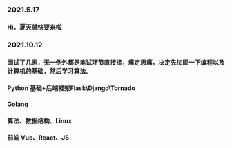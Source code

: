  ### 2021.5.17
 
 #### Hi，夏天就快要来啦
 
 ### 2021.10.12
 #### 面试了几家，无一例外都是笔试环节直接挂，痛定思痛，决定先加固一下编程以及计算机的基础，然后学习算法。
 #### Python  基础+后端框架Flask\Django\Tornado
 #### Golang
 #### 算法、数据结构、Linux
 #### 前端 Vue、React、JS





<!--
**WaldinsamKeit/WaldinsamKeit** is a ✨ _special_ ✨ repository because its `README.md` (this file) appears on your GitHub profile.

Here are some ideas to get you started:

- 🔭 I’m currently working on ...
- 🌱 I’m currently learning ...
- 👯 I’m looking to collaborate on ...
- 🤔 I’m looking for help with ...
- 💬 Ask me about ...
- 📫 How to reach me: ...
- 😄 Pronouns: ...
- ⚡ Fun fact: ...
-->
